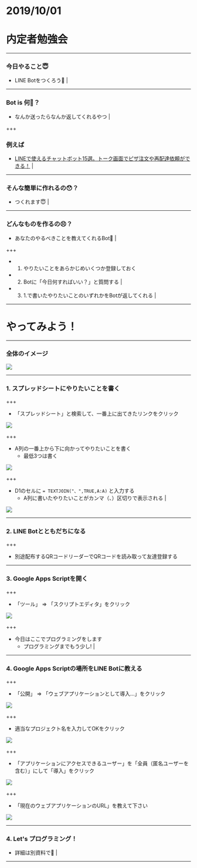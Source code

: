 # 2019/10/01
# 内定者勉強会

---

### 今日やること😇

- LINE Botをつくろう💪 |

---

### Bot is 何🤔？

- なんか送ったらなんか返してくれるやつ |

+++

### 例えば

- [LINEで使えるチャットボット15選。トーク画面でピザ注文や再配達依頼ができる！](https://mag.app-liv.jp/archive/64844) |

---

### そんな簡単に作れるの😯？

- つくれます😇 |

---

### どんなものを作るの😣？

- あなたのやるべきことを教えてくれるBot🤗 |

+++

- 1. やりたいことをあらかじめいくつか登録しておく
- 2. Botに「今日何すればいい？」と質問する |
- 3. 1.で書いたやりたいことのいずれかをBotが返してくれる |

---

# やってみよう！

---

### 全体のイメージ

<img src="https://crowi.jcslabs.net/uploads/attachment/5d91998448525b4b3e33564d/4dce076993cf55a04fec408a9650e025.png" style="max-width: 100%;">

---

### 1. スプレッドシートにやりたいことを書く

+++

- 「スプレッドシート」と検索して、一番上に出てきたリンクをクリック

<img src="https://crowi.jcslabs.net/uploads/attachment/5d91998448525b4b3e33564d/7ab595b5f24fa56a4d4221dd21690912.png" style="max-width: 80%;">

+++

- A列の一番上から下に向かってやりたいことを書く
  - 最低3つは書く

<img src="https://crowi.jcslabs.net/uploads/attachment/5d91998448525b4b3e33564d/abced4f6160ac7a48b3c8209d8541b5d.png" style="max-width: 80%;">

+++

- D1のセルに `= TEXTJOIN("、",TRUE,A:A)` と入力する
  - A列に書いたやりたいことがカンマ（、）区切りで表示される |

<img src="https://crowi.jcslabs.net/uploads/attachment/5d9235ff48525b4b3e335658/e9af860aa52e7b9c3c945830c75b686f.png" style="max-width: 80%;">

---

### 2. LINE Botとともだちになる

+++

- 別途配布するQRコードリーダーでQRコードを読み取って友達登録する

---

### 3. Google Apps Scriptを開く

+++

- 「ツール」 => 「スクリプトエディタ」をクリック

<img src="https://crowi.jcslabs.net/uploads/attachment/5d91998448525b4b3e33564d/2f68c517c1dac56e9bfa6cbb68b0066a.png" style="max-width: 80%;">

+++

- 今日はここでプログラミングをします
  - プログラミングまでもう少し! |

---

### 4. Google Apps Scriptの場所をLINE Botに教える

+++

- 「公開」 => 「ウェブアプリケーションとして導入...」をクリック

<img src="https://crowi.jcslabs.net/uploads/attachment/5d91998448525b4b3e33564d/03880ba1027b3dedc4f10fbb8c2b301d.png" style="max-width: 80%;">

+++

- 適当なプロジェクト名を入力してOKをクリック

<img src="https://crowi.jcslabs.net/uploads/attachment/5d91998448525b4b3e33564d/84f6fb9e595a28d5cd8f509fdf380b8a.png" style="max-width: 80%;">

+++

- 「アプリケーションにアクセスできるユーザー」を「全員（匿名ユーザーを含む）」にして「導入」をクリック

<img src="https://crowi.jcslabs.net/uploads/attachment/5d91998448525b4b3e33564d/918af5cf2dfb2936026cfb91dfdc9051.png" style="max-width: 80%;">

+++

- 「現在のウェブアプリケーションのURL」を教えて下さい

<img src="https://crowi.jcslabs.net/uploads/attachment/5d91998448525b4b3e33564d/7d1d54fd00279b33367bb253d1b76aa3.png" style="max-width: 80%;">

--- 

### 4. Let's プログラミング！
- 詳細は別資料で👋 |

---
